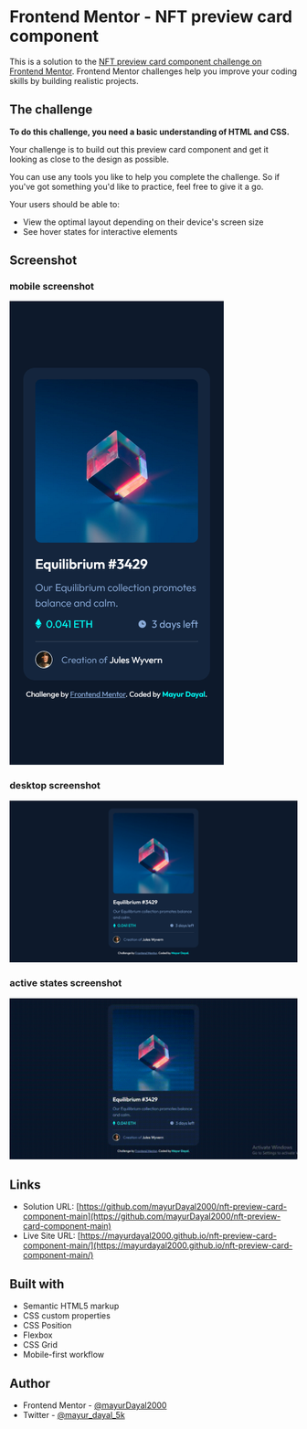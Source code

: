 # Frontend Mentor - NFT preview card component

This is a solution to the [NFT preview card component challenge on Frontend Mentor](https://www.frontendmentor.io/challenges/nft-preview-card-component-SbdUL_w0U). Frontend Mentor challenges help you improve your coding skills by building realistic projects. 

## The challenge

**To do this challenge, you need a basic understanding of HTML and CSS.**

Your challenge is to build out this preview card component and get it looking as close to the design as possible.

You can use any tools you like to help you complete the challenge. So if you've got something you'd like to practice, feel free to give it a go.

Your users should be able to:

- View the optimal layout depending on their device's screen size
- See hover states for interactive elements


## Screenshot

### mobile screenshot
![mobile screenshot](./images/mobile.png)

### desktop screenshot
![desktop screenshot](./images/desktop.png)

### active states screenshot
<img src="./images/active states.gif" alt="active states">


## Links

- Solution URL: [https://github.com/mayurDayal2000/nft-preview-card-component-main](https://github.com/mayurDayal2000/nft-preview-card-component-main)
- Live Site URL: [https://mayurdayal2000.github.io/nft-preview-card-component-main/](https://mayurdayal2000.github.io/nft-preview-card-component-main/)


## Built with

- Semantic HTML5 markup
- CSS custom properties
- CSS Position
- Flexbox
- CSS Grid
- Mobile-first workflow


## Author

- Frontend Mentor - [@mayurDayal2000](https://www.frontendmentor.io/profile/mayurDayal2000)
- Twitter - [@mayur_dayal_5k](https://twitter.com/mayur_dayal_5k)